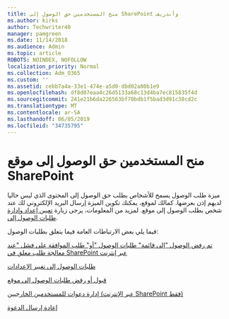 ```yaml
---
title: منح المستخدمين حق الوصول إلى SharePoint وأندريف
ms.author: kirks
author: Techwriter40
manager: pamgreen
ms.date: 11/14/2018
ms.audience: Admin
ms.topic: article
ROBOTS: NOINDEX, NOFOLLOW
localization_priority: Normal
ms.collection: Adm_O365
ms.custom: ''
ms.assetid: cebb7a4a-33e1-474e-a5d0-dbd02a80b1e9
ms.openlocfilehash: df8d07eaa4c26d5133a68c13d4ba7ec815835f4d
ms.sourcegitcommit: 241e21b6da226563bf70bdb1f5bad3d91c38cd2c
ms.translationtype: MT
ms.contentlocale: ar-SA
ms.lasthandoff: 06/05/2019
ms.locfileid: "34735795"
---
```

# <a name="give-users-access-to-sharepoint-site"></a>منح المستخدمين حق الوصول إلى موقع SharePoint

ميزة طلب الوصول يسمح للأشخاص بطلب حق الوصول إلى المحتوى الذي ليس حاليا لديهم إذن بعرضها. كمالك لموقع، يمكنك تكوين الميزة إرسال البريد الإلكتروني لك عند شخص بطلب الوصول إلى موقع. لمزيد من المعلومات، يرجى زيارة [تعيين إعداد وإدارة طلبات الوصول إلى](https://support.office.com/en-us/article/set-up-and-manage-access-requests-94b26e0b-2822-49d4-929a-8455698654b3).

فيما يلي بعض الارتباطات العامة فيما يتعلق بطلبات الوصول:

[تم رفض الوصول "إلى قائمة" طلبات الوصول "أو" طلب الموافقة على فشل "عند معالجة طلب معلق في SharePoint عبر إنترنت](https://support.office.com/en-us/article/-Access-Denied-to-Access-Requests-list-or-Request-approval-failed-when-you-process-a-pending-request-in-SharePoint-Online-3ec71fe1-9111-4a4c-84a5-bdfe05c2e558)

[طلبات الوصول إلى تغيير الإعدادات](https://support.office.com/en-us/article/set-up-and-manage-access-requests-94b26e0b-2822-49d4-929a-8455698654b3#bk_enableallow)

[قبول أو رفض طلبات الوصول إلى موقع](https://support.office.com/en-us/article/set-up-and-manage-access-requests-94b26e0b-2822-49d4-929a-8455698654b3#__toc374462558)

[إدارة دعوات للمستخدمين الخارجيين (عبر الإنترنت SharePoint فقط)](https://support.office.com/en-us/article/set-up-and-manage-access-requests-94b26e0b-2822-49d4-929a-8455698654b3#__toc334189260)

[إعادة إرسال الدعوة](https://support.office.com/en-us/article/set-up-and-manage-access-requests-94b26e0b-2822-49d4-929a-8455698654b3#__toc374462560)



